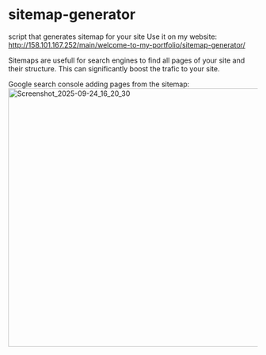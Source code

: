 # sitemap-generator
script that generates sitemap for your site
Use it on my website: http://158.101.167.252/main/welcome-to-my-portfolio/sitemap-generator/

Sitemaps are usefull for search engines to find all pages of your site and their structure.
This can significantly boost the trafic to your site.

Google search console adding pages from the sitemap:
<img width="902" height="522" alt="Screenshot_2025-09-24_16_20_30" src="https://github.com/user-attachments/assets/1b356d0b-24f1-478b-9ce2-255fed5a7cae" />
